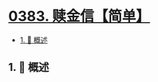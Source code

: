 # [0383. 赎金信【简单】](https://github.com/Tdahuyou/TNotes.leetcode/tree/main/notes/0383.%20%E8%B5%8E%E9%87%91%E4%BF%A1%E3%80%90%E7%AE%80%E5%8D%95%E3%80%91)

<!-- region:toc -->

- [1. 📝 概述](#1--概述)

<!-- endregion:toc -->

## 1. 📝 概述

